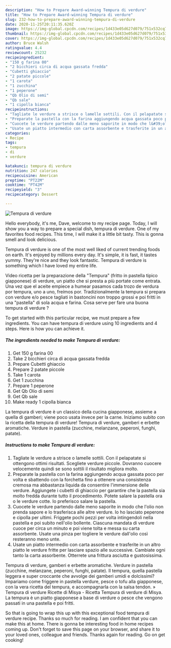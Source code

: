 ```yaml
---
description: "How to Prepare Award-winning Tempura di verdure"
title: "How to Prepare Award-winning Tempura di verdure"
slug: 232-how-to-prepare-award-winning-tempura-di-verdure
date: 2020-11-25T20:11:35.620Z
image: https://img-global.cpcdn.com/recipes/1d433e05d627d079/751x532cq70/tempura-di-verdure-recipe-main-photo.jpg
thumbnail: https://img-global.cpcdn.com/recipes/1d433e05d627d079/751x532cq70/tempura-di-verdure-recipe-main-photo.jpg
cover: https://img-global.cpcdn.com/recipes/1d433e05d627d079/751x532cq70/tempura-di-verdure-recipe-main-photo.jpg
author: Bruce Walsh
ratingvalue: 4.4
reviewcount: 25232
recipeingredient:
- "150 g farina 00"
- "2 bicchieri circa di acqua gassata fredda"
- "Cubetti ghiaccio"
- "2 patate piccole"
- "1 carota"
- "1 zucchina"
- "1 peperone"
- "Qb Olio di semi"
- "Qb sale"
- "1 cipolla bianca"
recipeinstructions:
- "Tagliate le verdure a strisce o lamelle sottili. Con il pelapatate si ottengono ottimi risultati. Scegliete verdure piccole. Dovranno cuocere velocemente quindi se sono sottili il risultato migliora molto."
- "Preparate la pastella con la farina aggiungendo acqua gassata poco per volta e sbattendo con la forchetta fino a ottenere una consistenza cremosa ma abbastanza liquida da consentire l&#39;immersione delle verdure. Aggiungete i cubetti di ghiaccio per garantire che la pastella sia molto fredda durante tutto il procedimento. Potete salare la pastella ora o le verdure cotte. Io preferisco salare la pastella."
- "Cuocete le verdure partendo dalle meno saporite in modo che l&#39;olio non prenda sapore e lo trasferisca alle altre verdure. Io ho lasciato peperone e cipolla per ultimi. Friggete pochi pezzi per volta intingendoli nella pastella e poi subito nell&#39;olio bollente. Ciascuna mandata di verdure cuoce per circa un minuto e poi viene tolta e messa su carta assorbente. Usate una pinza per togliere le verdure dall&#39;olio così resteranno meno unte."
- "Usate un piatto intermedio con carta assorbente e trasferite in un altro piatto le verdure fritte per lasciare spazio alle successive. Cambiate ogni tanto la carta assorbente. Otterrete una frittura asciutta e gustosissima."
categories:
- Recipe
tags:
- tempura
- di
- verdure

katakunci: tempura di verdure 
nutrition: 247 calories
recipecuisine: American
preptime: "PT22M"
cooktime: "PT42M"
recipeyield: "3"
recipecategory: Dessert

---
```



![Tempura di verdure](https://img-global.cpcdn.com/recipes/1d433e05d627d079/751x532cq70/tempura-di-verdure-recipe-main-photo.jpg)

Hello everybody, it's me, Dave, welcome to my recipe page. Today, I will show you a way to prepare a special dish, tempura di verdure. One of my favorites food recipes. This time, I will make it a little bit tasty. This is gonna smell and look delicious.

Tempura di verdure is one of the most well liked of current trending foods on earth. It's enjoyed by millions every day. It's simple, it is fast, it tastes yummy. They're nice and they look fantastic. Tempura di verdure is something which I have loved my entire life.

Video ricetta per la preparazione della &#34;Tempura&#34; (fritto in pastella tipico giapponese) di verdure, un piatto che si presta a più portate come entrata. Una vez que el aceite empiece a humear pasamos cada trozo de verdura por tempura, uno a uno, freímos por. Tradizionalmente la tempura si prepara con verdure e/o pesce tagliati in bastoncini non troppo grossi e poi fritti in una &#34;pastella&#34; di sola acqua e farina. Cosa serve per fare una buona tempura di verdure ?


To get started with this particular recipe, we must prepare a few ingredients. You can have tempura di verdure using 10 ingredients and 4 steps. Here is how you can achieve it.

<!--inarticleads1-->

##### The ingredients needed to make Tempura di verdure:

1. Get 150 g farina 00
1. Take 2 bicchieri circa di acqua gassata fredda
1. Prepare Cubetti ghiaccio
1. Prepare 2 patate piccole
1. Take 1 carota
1. Get 1 zucchina
1. Prepare 1 peperone
1. Get Qb Olio di semi
1. Get Qb sale
1. Make ready 1 cipolla bianca


La tempura di verdure è un classico della cucina giapponese, assieme a quella di gamberi; viene poco usata invece per la carne. Iniziamo subito con la ricetta della tempura di verdure! Tempura di verdure, gamberi e erbette aromatiche. Verdure in pastella (zucchine, melanzane, peperoni, funghi, patate). 

<!--inarticleads2-->

##### Instructions to make Tempura di verdure:

1. Tagliate le verdure a strisce o lamelle sottili. Con il pelapatate si ottengono ottimi risultati. Scegliete verdure piccole. Dovranno cuocere velocemente quindi se sono sottili il risultato migliora molto.
1. Preparate la pastella con la farina aggiungendo acqua gassata poco per volta e sbattendo con la forchetta fino a ottenere una consistenza cremosa ma abbastanza liquida da consentire l&#39;immersione delle verdure. Aggiungete i cubetti di ghiaccio per garantire che la pastella sia molto fredda durante tutto il procedimento. Potete salare la pastella ora o le verdure cotte. Io preferisco salare la pastella.
1. Cuocete le verdure partendo dalle meno saporite in modo che l&#39;olio non prenda sapore e lo trasferisca alle altre verdure. Io ho lasciato peperone e cipolla per ultimi. Friggete pochi pezzi per volta intingendoli nella pastella e poi subito nell&#39;olio bollente. Ciascuna mandata di verdure cuoce per circa un minuto e poi viene tolta e messa su carta assorbente. Usate una pinza per togliere le verdure dall&#39;olio così resteranno meno unte.
1. Usate un piatto intermedio con carta assorbente e trasferite in un altro piatto le verdure fritte per lasciare spazio alle successive. Cambiate ogni tanto la carta assorbente. Otterrete una frittura asciutta e gustosissima.


Tempura di verdure, gamberi e erbette aromatiche. Verdure in pastella (zucchine, melanzane, peperoni, funghi, patate). Il tempura, quella pastella leggera e super croccante che avvolge dei gamberi umidi e dolcissimi? Impariamo come friggere in pastella verdure, pesce o tofu alla giapponese, con la vera ricetta del tempura, e accompagnarla con la salsa tendon. » Tempura di verdure Ricette di Misya - Ricetta Tempura di verdure di Misya. La tempura è un piatto giapponese a base di verdure o pesce che vengono passati in una pastella e poi fritti. 

So that is going to wrap this up with this exceptional food tempura di verdure recipe. Thanks so much for reading. I am confident that you can make this at home. There is gonna be interesting food in home recipes coming up. Don't forget to save this page on your browser, and share it to your loved ones, colleague and friends. Thanks again for reading. Go on get cooking!
